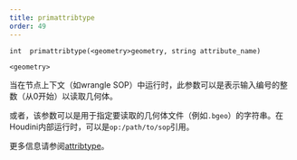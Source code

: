 ```yaml
---
title: primattribtype
order: 49
---
```

`int  primattribtype(<geometry>geometry, string attribute_name)`

`<geometry>`

当在节点上下文（如wrangle SOP）中运行时，此参数可以是表示输入编号的整数（从0开始）以读取几何体。

或者，该参数可以是用于指定要读取的几何体文件（例如`.bgeo`）的字符串。在Houdini内部运行时，可以是`op:/path/to/sop`引用。

更多信息请参阅[attribtype](attribtype.html "返回几何属性的类型。")。
